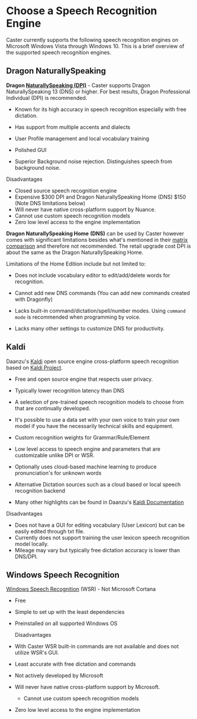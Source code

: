 # Choose a Speech Recognition Engine

Caster currently supports the following speech recognition engines on Microsoft Windows Vista through Windows 10. This is a brief overview of the supported speech recognition engines.

## Dragon NaturallySpeaking

**Dragon [NaturallySpeaking (DPI)](https://www.nuance.com/dragon.html)** - Caster supports Dragon NaturallySpeaking 13 (DNS) or higher. For best results, Dragon Professional Individual (DPI) is recommended.

- Known for its high accuracy in speech recognition especially with free dictation.

- Has support from multiple accents and dialects

- User Profile management and local vocabulary training

- Polished GUI

- Superior Background noise rejection. Distinguishes speech from background noise.

Disadvantages

- Closed source speech recognition engine
- Expensive $300 DPI and Dragon NaturallySpeaking Home (DNS) $150 (Note DNS limitations below)
- Will never have native cross-platform support by Nuance.
- Cannot use custom speech recognition models
- Zero low level access to the engine implementation

**Dragon NaturallySpeaking Home** **(DNS)** can be used by Caster however comes with significant limitations besides what's mentioned in their [matrix comparison](https://www.dragonsupportservice.us/dragon-15-home-vs-professional-specifications/) and therefore not recommended. The retail upgrade cost DPI is about the same as the Dragon NaturallySpeaking Home. 

Limitations of the Home Edition include but not limited to:

- Does not include vocabulary editor to edit/add/delete words for recognition.

- Cannot add new DNS commands (You can add new commands created with Dragonfly)

- Lacks built-in command/dictation/spell/number modes. Using `command mode` is recommended when programming by voice.

- Lacks many other settings to customize DNS for productivity.

## Kaldi

Daanzu's [Kaldi](https://dragonfly2.readthedocs.io/en/latest/kaldi_engine.html) open source engine cross-platform speech recognition based on [Kaldi Project](https://kaldi-asr.org/).  

- Free and open source engine that respects user privacy.

- Typically lower recognition latency than DNS

- A selection of pre-trained speech recognition models to choose from that are continually developed.

- It's possible to use a data set with your own voice to train your own model if you have the necessarily technical skills and equipment.

- Custom recognition weights for Grammar/Rule/Element

- Low level access to speech engine and parameters that are customizable unlike DPI or WSR.

- Optionally uses cloud-based machine learning to produce pronunciation's for unknown words

- Alternative Dictation sources such as a cloud based or local speech recognition backend

- Many other highlights can be found in Daanzu's [Kaldi Documentation](https://dragonfly2.readthedocs.io/en/latest/kaldi_engine.html)

Disadvantages

- Does not have a GUI for editing vocabulary (User Lexicon) but can be easily edited through txt file.
- Currently does not support training the user lexicon speech recognition model locally.
- Mileage may vary but typically free dictation accuracy is lower than DNS/DPI.

## Windows Speech Recognition

[Windows Speech Recognition](https://support.microsoft.com/en-us/help/4027176/windows-10-use-voice-recognition) (WSR) - Not Microsoft Cortana

- Free

- Simple to set up with the least dependencies

- Preinstalled on all supported Windows OS

  Disadvantages

- With Caster WSR built-in commands are not available and does not utilize WSR's GUI.

- Least accurate with free dictation and commands
- Not actively developed by Microsoft
- Will never have native cross-platform support by Microsoft.
  - Cannot use custom speech recognition models
- Zero low level access to the engine implementation
